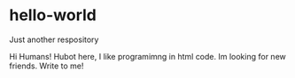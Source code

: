 # hello-world
Just another respository

Hi Humans! 
Hubot here, I like programimng in html code. Im looking for new friends. 
Write to me!
